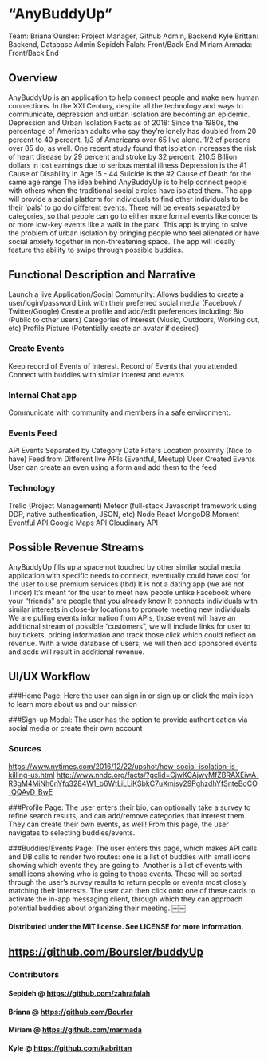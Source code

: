 # “AnyBuddyUp”

Team:
Briana Oursler: Project Manager, Github Admin, Backend
Kyle Brittan: Backend, Database Admin
Sepideh Falah: Front/Back End
Miriam Armada: Front/Back End

## Overview

AnyBuddyUp is an application to help connect people and make new human connections. In the XXI Century, despite all the technology and ways to communicate, depression and urban Isolation are becoming an epidemic.
Depression and Urban Isolation Facts as of 2018:
Since the 1980s, the percentage of American adults who say they’re lonely has doubled from 20 percent to 40 percent.
1/3 of Americans over 65 live alone.
1/2 of persons over 85 do, as well.
One recent study found that isolation increases the risk of heart disease by 29 percent and stroke by 32 percent.
210.5 Billion dollars in lost earnings due to serious mental illness
Depression is the #1 Cause of Disability in Age 15 - 44
Suicide is the #2 Cause of Death for the same age range
The idea behind AnyBuddyUp is to help connect people with others when the traditional social circles have isolated them.
The app will provide a social platform for individuals to find other individuals to be their ‘pals’ to go do different events. There will be events separated by categories, so that people can go to either more formal events like concerts or more low-key events like a walk in the park. This app is trying to solve the problem of urban isolation by bringing people who feel alienated or have social anxiety together in non-threatening space. The app will ideally feature the ability to swipe through possible buddies.

## Functional Description and Narrative

Launch a live Application/Social Community:
Allows buddies to create a user/login/password
Link with their preferred social media (Facebook / Twitter/Google)
Create a profile and add/edit preferences including:
Bio (Public to other users)
Categories of interest (Music, Outdoors, Working out, etc)
Profile Picture (Potentially create an avatar if desired)

### Create Events
Keep record of Events of Interest.
Record of Events that you attended.
Connect with buddies with similar interest and events
### Internal Chat app
Communicate with community and members in a safe environment.

### Events Feed
API Events
Separated by Category
Date Filters
Location proximity (Nice to have)
Feed from Different live APIs (Eventful, Meetup)
User Created Events
User can create an even using a form and add them to the feed

### Technology
Trello (Project Management)
Meteor (full-stack Javascript framework using DDP, native authentication, JSON, etc)
Node
React
MongoDB
Moment
Eventful API
Google Maps API
Cloudinary API

## Possible Revenue Streams

AnyBuddyUp fills up a space not touched by other similar social media application with specific needs to connect, eventually could have cost for the user to use premium services (tbd)
It is not a dating app (we are not Tinder)
It’s meant for the user to meet new people unlike Facebook where your “friends” are people that you already know
It connects individuals with similar interests in close-by locations to promote meeting new individuals
We are pulling events information from APIs, those event will have an additional stream of possible “customers”, we will include links for user to buy tickets, pricing information and track those click which could reflect on revenue.
With a wide database of users, we will then add sponsored events and adds will result in additional revenue.

## UI/UX Workflow
###Home Page:
Here the user can sign in or sign up or click the main icon to learn more about us and our mission

###Sign-up Modal:
The user has the option to provide authentication via social media or create their own account


### Sources
https://www.nytimes.com/2016/12/22/upshot/how-social-isolation-is-killing-us.html
http://www.nndc.org/facts/?gclid=CjwKCAjwyMfZBRAXEiwA-R3gM4MiNh6nYfq3284W1_b6WtLiLLiKSbkC7uXmjsy29PghzdhYfSnteBoCO_QQAvD_BwE

###Profile Page:
The user enters their bio, can optionally take a survey to refine search results, and can add/remove categories that interest them. They can create their own events, as well! From this page, the user navigates to selecting buddies/events.

###Buddies/Events Page:
The user enters this page, which makes API calls and DB calls to render two routes: one is a list of buddies with small icons showing which events they are going to. Another is a list of events with small icons showing who is going to those events. These will be sorted through the user’s survey results to return people or events most closely matching their interests. The user can then click onto one of these cards to activate the in-app messaging client, through which they can approach potential buddies about organizing their meeting.
￼￼
#### Distributed under the MIT license. See LICENSE for more information.

## https://github.com/Boursler/buddyUp

### Contributors
#### Sepideh @ https://github.com/zahrafalah
#### Briana @ https://github.com/Bourler
#### Miriam @ https://github.com/marmada
#### Kyle @ https://github.com/kabrittan

